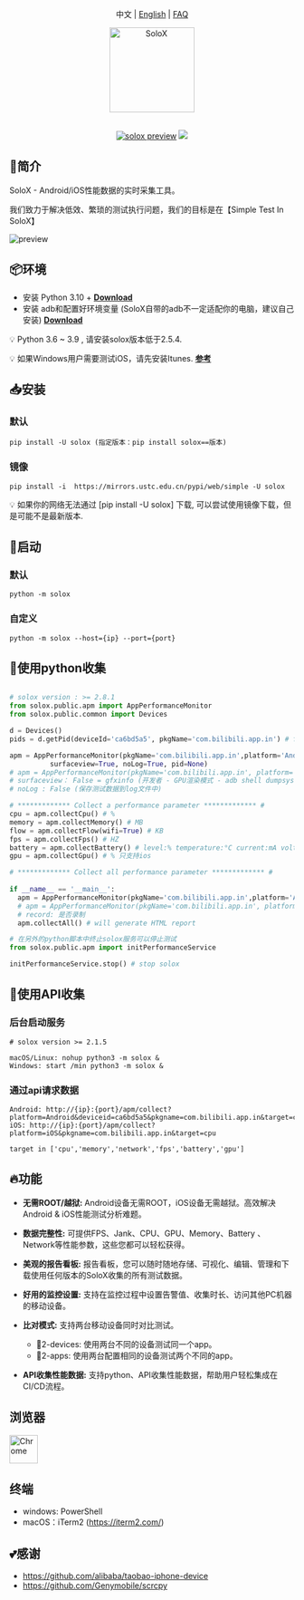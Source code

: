 <p align="center">
  <a>中文</a> | <a href="./README.md">English</a> | <a href="./FAQ.md">FAQ</a>
</p>

<p align="center">
<a href="#">
<img src="https://cdn.nlark.com/yuque/0/2022/png/153412/1643364757640-b4529458-ec8d-42cc-a2d8-c0ce60fdf50f.png" alt="SoloX" width="150">
</a>
<br>
<br>

</p>
<p align="center">
<a href="https://pypi.org/project/solox/" target="__blank"><img src="https://img.shields.io/pypi/v/solox" alt="solox preview"></a>
<a href="https://pepy.tech/project/solox" target="__blank"><img src="https://static.pepy.tech/personalized-badge/solox?period=total&units=international_system&left_color=grey&right_color=orange&left_text=downloads"></a>
<br>
</p>

## 🔎简介

SoloX - Android/iOS性能数据的实时采集工具。

我们致力于解决低效、繁琐的测试执行问题，我们的目标是在【Simple Test In SoloX】

![preview](https://github.com/smart-test-ti/SoloX/assets/24454096/79964f92-de3a-435f-b6ab-3d39ac8da425)

## 📦环境

- 安装 Python 3.10 + [**Download**](https://www.python.org/downloads/)
- 安装 adb和配置好环境变量 (SoloX自带的adb不一定适配你的电脑，建议自己安装) [**Download**](https://developer.android.com/studio/releases/platform-tools)

💡 Python 3.6 ~ 3.9 , 请安装solox版本低于2.5.4.

💡 如果Windows用户需要测试iOS，请先安装Itunes. [**参考**](https://github.com/alibaba/taobao-iphone-device)

## 📥安装

### 默认

```shell
pip install -U solox (指定版本：pip install solox==版本)
```

### 镜像

```shell
pip install -i  https://mirrors.ustc.edu.cn/pypi/web/simple -U solox
```

💡 如果你的网络无法通过 [pip install -U solox] 下载, 可以尝试使用镜像下载，但是可能不是最新版本.

## 🚀启动

### 默认

```shell
python -m solox
```

### 自定义

```shell
python -m solox --host={ip} --port={port}
```

## 🏴󠁣󠁩󠁣󠁭󠁿使用python收集

```python

# solox version : >= 2.8.1
from solox.public.apm import AppPerformanceMonitor
from solox.public.common import Devices

d = Devices()
pids = d.getPid(deviceId='ca6bd5a5', pkgName='com.bilibili.app.in') # for android

apm = AppPerformanceMonitor(pkgName='com.bilibili.app.in',platform='Android', deviceId='ca6bd5a5', 
          surfaceview=True, noLog=True, pid=None)
# apm = AppPerformanceMonitor(pkgName='com.bilibili.app.in', platform='iOS') only supports one device
# surfaceview： False = gfxinfo (开发者 - GPU渲染模式 - adb shell dumpsys gfxinfo)
# noLog : False (保存测试数据到log文件中)

# ************* Collect a performance parameter ************* #
cpu = apm.collectCpu() # %
memory = apm.collectMemory() # MB
flow = apm.collectFlow(wifi=True) # KB
fps = apm.collectFps() # HZ
battery = apm.collectBattery() # level:% temperature:°C current:mA voltage:mV power:w
gpu = apm.collectGpu() # % 只支持ios

# ************* Collect all performance parameter ************* #
 
if __name__ == '__main__':
  apm = AppPerformanceMonitor(pkgName='com.bilibili.app.in',platform='Android', deviceId='ca6bd5a5', surfaceview=True, noLog=False, pid=None, record=False)
  # apm = AppPerformanceMonitor(pkgName='com.bilibili.app.in', platform='iOS',  deviceId='xxxx', noLog=False, record=False)
  # record: 是否录制
  apm.collectAll() # will generate HTML report

# 在另外的python脚本中终止solox服务可以停止测试
from solox.public.apm import initPerformanceService  

initPerformanceService.stop() # stop solox
```

## 🏴󠁣󠁩󠁣󠁭󠁿使用API收集

### 后台启动服务

```
# solox version >= 2.1.5

macOS/Linux: nohup python3 -m solox &
Windows: start /min python3 -m solox &
```

### 通过api请求数据

```shell
Android: http://{ip}:{port}/apm/collect?platform=Android&deviceid=ca6bd5a5&pkgname=com.bilibili.app.in&target=cpu
iOS: http://{ip}:{port}/apm/collect?platform=iOS&pkgname=com.bilibili.app.in&target=cpu

target in ['cpu','memory','network','fps','battery','gpu']
```

## 🔥功能

* **无需ROOT/越狱:** Android设备无需ROOT，iOS设备无需越狱。高效解决Android & iOS性能测试分析难题。
* **数据完整性:** 可提供FPS、Jank、CPU、GPU、Memory、Battery 、Network等性能参数，这些您都可以轻松获得。
* **美观的报告看板:** 报告看板，您可以随时随地存储、可视化、编辑、管理和下载使用任何版本的SoloX收集的所有测试数据。
* **好用的监控设置:** 支持在监控过程中设置告警值、收集时长、访问其他PC机器的移动设备。
* **比对模式:** 支持两台移动设备同时对比测试。

  - 🌱2-devices: 使用两台不同的设备测试同一个app。
  - 🌱2-apps: 使用两台配置相同的设备测试两个不同的app。
* **API收集性能数据:** 支持python、API收集性能数据，帮助用户轻松集成在CI/CD流程。

## 浏览器

<img src="https://cdn.nlark.com/yuque/0/2023/png/153412/1677553244198-96ce5709-f33f-4038-888f-f330d1f74450.png" alt="Chrome" width="50px" height="50px" />

## 终端

- windows: PowerShell
- macOS：iTerm2 (https://iterm2.com/)

## 💕感谢

- https://github.com/alibaba/taobao-iphone-device
- https://github.com/Genymobile/scrcpy
